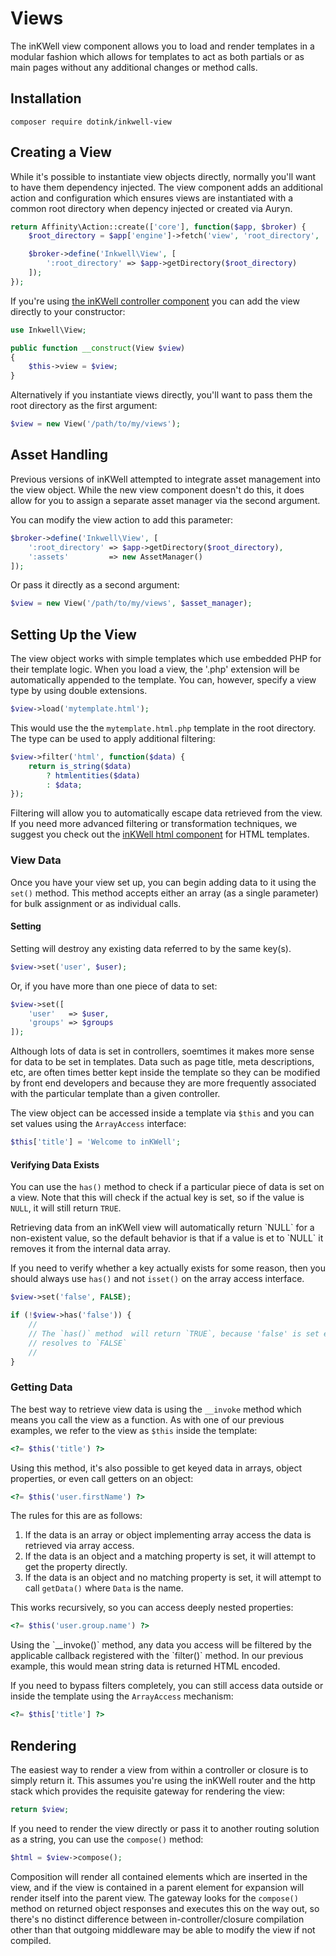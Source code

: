 # Views

The inKWell view component allows you to load and render templates in a modular fashion which
allows for templates to act as both partials or as main pages without any additional changes or
method calls.

## Installation

```
composer require dotink/inkwell-view
```

## Creating a View

While it's possible to instantiate view objects directly, normally you'll want to have them
dependency injected.  The view component adds an additional action and configuration which ensures
views are instantiated with a common root directory when depency injected or created via Auryn.

```php
return Affinity\Action::create(['core'], function($app, $broker) {
	$root_directory = $app['engine']->fetch('view', 'root_directory', 'user/templates');

	$broker->define('Inkwell\View', [
		':root_directory' => $app->getDirectory($root_directory)
	]);
});
```

If you're using [the inKWell controller component](../handling-requests/02-controllers) you can
add the view directly to your constructor:

```php
use Inkwell\View;

public function __construct(View $view)
{
	$this->view = $view;
}
```

Alternatively if you instantiate views directly, you'll want to pass them the root directory as
the first argument:

```php
$view = new View('/path/to/my/views');
```

## Asset Handling

Previous versions of inKWell attempted to integrate asset management into the view object.  While
the new view component doesn't do this, it does allow for you to assign a separate asset manager
via the second argument.

You can modify the view action to add this parameter:

```php
$broker->define('Inkwell\View', [
	':root_directory' => $app->getDirectory($root_directory),
	':assets'         => new AssetManager()
]);
```

Or pass it directly as a second argument:

```php
$view = new View('/path/to/my/views', $asset_manager);
```

## Setting Up the View

The view object works with simple templates which use embedded PHP for their template logic.  When
you load a view, the '.php' extension will be automatically appended to the template.  You can,
however, specify a view type by using double extensions.

```php
$view->load('mytemplate.html');
```

This would use the the `mytemplate.html.php` template in the root directory.  The type can be
used to apply additional filtering:

```php
$view->filter('html', function($data) {
	return is_string($data)
		? htmlentities($data)
		: $data;
});
```

Filtering will allow you to automatically escape data retrieved from the view.  If you need more
advanced filtering or transformation techniques, we suggest you check out the
[inKWell html component](../supplemental/01-html-helper) for HTML templates.

### View Data

Once you have your view set up, you can begin adding data to it using the `set()` method. This
method accepts either an array (as a single parameter) for bulk assignment or as individual calls.

#### Setting

Setting will destroy any existing data referred to by the same key(s).

```php
$view->set('user', $user);
```

Or, if you have more than one piece of data to set:

```php
$view->set([
	'user'   => $user,
	'groups' => $groups
]);
```

Although lots of data is set in controllers, soemtimes it makes more sense for data to be set in
templates.  Data such as page title, meta descriptions, etc, are often times better kept inside the
template so they can be modified by front end developers and because they are more frequently
associated with the particular template than a given controller.

The view object can be accessed inside a template via `$this` and you can set values using the
`ArrayAccess` interface:

```php
$this['title'] = 'Welcome to inKWell';
```

#### Verifying Data Exists

You can use the `has()` method to check if a particular piece of data is set on a view.  Note that
this will check if the actual key is set, so if the value is `NULL`, it will still return `TRUE`.

<div class="notice">
	<p>
		Retrieving data from an inKWell view will automatically return `NULL` for a non-existent
		value, so the default behavior is that if a value is et to `NULL` it removes it from the
		internal data array.
	</p>
</div>

If you need to verify whether a key actually exists for some reason, then you should always use
`has()` and not `isset()` on the array access interface.

```php
$view->set('false', FALSE);

if (!$view->has('false')) {
	//
	// The `has()` method  will return `TRUE`, because 'false' is set even though the value
	// resolves to `FALSE`
	//
}
```

### Getting Data

The best way to retrieve view data is using the `__invoke` method which means you call the view as
a function.  As with one of our previous examples, we refer to the view as `$this` inside the
template:

```php
<?= $this('title') ?>
```

Using this method, it's also possible to get keyed data in arrays, object properties, or even call
getters on an object:

```php
<?= $this('user.firstName') ?>
```

The rules for this are as follows:

1. If the data is an array or object implementing array access the data is retrieved via array
access.
2. If the data is an object and a matching property is set, it will attempt to get the property
directly.
3. If the data is an object and no matching property is set, it will attempt to call `getData()`
where `Data` is the name.

This works recursively, so you can access deeply nested properties:

```php
<?= $this('user.group.name') ?>
```

<div class="notice">
	<p>
		Using the `__invoke()` method, any data you access will be filtered by the applicable
		callback registered with the `filter()` method.  In our previous example, this would mean
		string data is returned HTML encoded.
	</p>
</div>

If you need to bypass filters completely, you can still access data outside or inside the
template using the `ArrayAccess` mechanism:

```php
<?= $this['title'] ?>
```

## Rendering

The easiest way to render a view from within a controller or closure is to simply return it.  This
assumes you're using the inKWell router and the http stack which provides the requisite gateway
for rendering the view:

```php
return $view;
```

If you need to render the view directly or pass it to another routing solution as a string, you
can use the `compose()` method:

```php
$html = $view->compose();
```

Composition will render all contained elements which are inserted in the view, and if the view
is contained in a parent element for expansion will render itself into the parent view.  The
gateway looks for the `compose()` method on returned object responses and executes this on the way
out, so there's no distinct  difference between in-controller/closure compilation other than
that outgoing middleware may be able to modify the view if not compiled.
